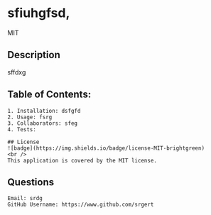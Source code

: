 # sfiuhgfsd,
   MIT


## Description
sffdxg

## Table of Contents:
    1. Installation: dsfgfd
    2. Usage: fsrg
    3. Collaborators: sfeg
    4. Tests:

    ## License
    ![badge](https://img.shields.io/badge/license-MIT-brightgreen)
    <br />
    This application is covered by the MIT license. 

## Questions
    Email: srdg
    GitHub Username: https://www.github.com/srgert
